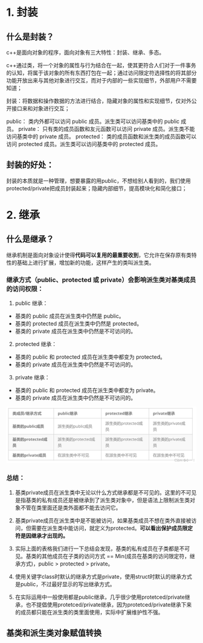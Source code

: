 # 1. 封装
## 什么是封装？
c++是面向对象的程序，面向对象有三大特性：封装、继承、多态。

c++通过类，将一个对象的属性与行为结合在一起，使其更符合人们对于一件事务的认知，将属于该对象的所有东西打包在一起；通过访问限定符选择性的将其部分功能开放出来与其他对象进行交互，而对于内部的一些实现细节，外部用户不需要知道；

封装：将数据和操作数据的方法进行结合，隐藏对象的属性和实现细节，仅对外公开接口来和对象进行交互；

public： 类内外都可以访问 public 成员。派生类可以访问基类中的 public 成员。
private： 只有类的成员函数和友元函数可以访问 private 成员。派生类不能访问基类中的 private 成员。
protected： 类的成员函数和派生类的成员函数可以访问 protected 成员。派生类可以访问基类中的 protected 成员。

## 封装的好处：
封装的本质就是一种管理，想要暴露的用public，不想给别人看到的，我们使用protected/private把成员封装起来；隐藏内部细节，提高模块化和简化接口；

# 2. 继承
## 什么是继承？

继承机制是面向对象设计使得**代码可以复用的最重要收到**，它允许在保存原有类特性的基础上进行扩展，增加新的功能，这样产生的类叫派生类。

### 继承方式（public、protected 或 private）会影响派生类对基类成员的访问权限：

1. public 继承：
+ 基类的 public 成员在派生类中仍然是 public。
+ 基类的 protected 成员在派生类中仍然是 protected。
+ 基类的 private 成员在派生类中仍然是不可访问的。
2. protected 继承：
+ 基类的 public 和 protected 成员在派生类中都变为 protected。
+ 基类的 private 成员在派生类中仍然是不可访问的。
3. private 继承：
+ 基类的 public 和 protected 成员在派生类中都变为 private。
+ 基类的 private 成员在派生类中仍然是不可访问的。

![](./图片/继承.png)


### 总结：

1. 基类private成员在派生类中无论以什么方式继承都是不可见的。这里的不可见是指基类的私有成员还是被继承到了派生类对象中，但是语法上限制派生类对象不管在类里面还是类外面都不能去访问它。

2. 基类private成员在派生类中是不能被访问，如果基类成员不想在类外直接被访问，但需要在派生类中能访问，就定义为protected。**可以看出保护成员限定符是因继承才出现的。**

3. 实际上面的表格我们进行一下总结会发现，基类的私有成员在子类都是不可见。基类的其他成员在子类的访问方式 == Min(成员在基类的访问限定符，继承方式)，public > protected > private。

4. 使用关键字class时默认的继承方式是private，使用struct时默认的继承方式是public，不过最好显示的写出继承方式。

5. 在实际运用中一般使用都是public继承，几乎很少使用protetced/private继承，也不提倡使用protetced/private继承，因为protetced/private继承下来的成员都只能在派生类的类里面使用，实际中扩展维护性不强。

## 基类和派生类对象赋值转换




